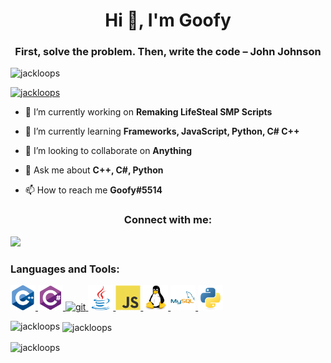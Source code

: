 


<h1 align="center">Hi 👋, I'm Goofy</h1>
<h3 align="center">First, solve the problem. Then, write the code – John Johnson</h3>
    
<p align="left"> <img src="https://komarev.com/ghpvc/?username=jackloops&label=Profile%20views&color=0e75b6&style=flat" alt="jackloops" /> </p>

<p align="left"> <a href="https://github.com/ryo-ma/github-profile-trophy"><img src="https://github-profile-trophy.vercel.app/?username=jackloops" alt="jackloops" /></a> </p>

- 🔭 I’m currently working on **Remaking LifeSteal SMP Scripts**

- 🌱 I’m currently learning **Frameworks, JavaScript, Python, C# C++**

- 👯 I’m looking to collaborate on ****Anything****

- 💬 Ask me about **C++, C#, Python**

- 📫 How to reach me **Goofy#5514**

<h3 align="center">Connect with me:</h3>
<spacer>
<img style="text-align: center" src="https://discord.c99.nl/widget/theme-3/926367510847188992.png">
<p align="center">



<h3 align="left">Languages and Tools:</h3>
<p align="left"> <a href="https://www.w3schools.com/cpp/" target="_blank" rel="noreferrer"> <img src="https://raw.githubusercontent.com/devicons/devicon/master/icons/cplusplus/cplusplus-original.svg" alt="cplusplus" width="40" height="40"/> </a> <a href="https://www.w3schools.com/cs/" target="_blank" rel="noreferrer"> <img src="https://raw.githubusercontent.com/devicons/devicon/master/icons/csharp/csharp-original.svg" alt="csharp" width="40" height="40"/> </a> <a href="https://git-scm.com/" target="_blank" rel="noreferrer"> <img src="https://www.vectorlogo.zone/logos/git-scm/git-scm-icon.svg" alt="git" width="40" height="40"/> </a> <a href="https://www.java.com" target="_blank" rel="noreferrer"> <img src="https://raw.githubusercontent.com/devicons/devicon/master/icons/java/java-original.svg" alt="java" width="40" height="40"/> </a> <a href="https://developer.mozilla.org/en-US/docs/Web/JavaScript" target="_blank" rel="noreferrer"> <img src="https://raw.githubusercontent.com/devicons/devicon/master/icons/javascript/javascript-original.svg" alt="javascript" width="40" height="40"/> </a> <a href="https://www.linux.org/" target="_blank" rel="noreferrer"> <img src="https://raw.githubusercontent.com/devicons/devicon/master/icons/linux/linux-original.svg" alt="linux" width="40" height="40"/> </a> <a href="https://www.mysql.com/" target="_blank" rel="noreferrer"> <img src="https://raw.githubusercontent.com/devicons/devicon/master/icons/mysql/mysql-original-wordmark.svg" alt="mysql" width="40" height="40"/> </a> <a href="https://www.python.org" target="_blank" rel="noreferrer"> <img src="https://raw.githubusercontent.com/devicons/devicon/master/icons/python/python-original.svg" alt="python" width="40" height="40"/> </a> </p>

<p><img align="left" src="https://github-readme-stats.vercel.app/api/top-langs?username=jackloops&show_icons=true&locale=en&layout=compact" alt="jackloops" /></p>

<p>&nbsp;<img align="center" src="https://github-readme-stats.vercel.app/api?username=jackloops&show_icons=true&locale=en" alt="jackloops" /></p>

<p><img align="center" src="https://github-readme-streak-stats.herokuapp.com/?user=jackloops&" alt="jackloops" /></p>

